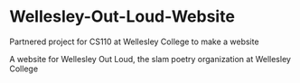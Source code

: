 # Wellesley-Out-Loud-Website
Partnered project for CS110 at Wellesley College to make a website

A website for Wellesley Out Loud, the slam poetry organization at Wellesley College
